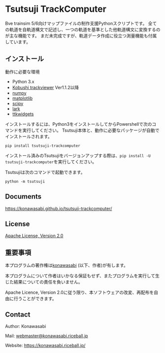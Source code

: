 # Tsutsuji TrackComputer

Bve trainsim 5/6向けマップファイルの制作支援Pythonスクリプトです。
全ての軌道を自軌道構文で記述し、一つの軌道を基準とした他軌道構文に変換するのが主な機能です。
まだ未完成ですが、軌道データ作成に役立つ測量機能も付属しています。

## インストール

動作に必要な環境

- Python 3.x
- [Kobushi trackviewer](https://github.com/konawasabi/kobushi-trackviewer) Ver1.1.2以降
- [numpy](https://numpy.org)
- [matplotlib](https://matplotlib.org)
- [scipy](https://www.scipy.org)
- [lark](https://lark-parser.readthedocs.io/en/latest/)
- [ttkwidgets](https://ttkwidgets.readthedocs.io/en/latest/)

インストールするには、Python3をインストールしてからPowershellで次のコマンドを実行してください。
Tsutsuji本体と、動作に必要なパッケージが自動でインストールされます。

```
pip install tsutsuji-trackcomputer
```

インストール済みのTsutsujiをバージョンアップする際は、`pip install -U tsutsuji-trackcomputer`を実行してください。


Tsutsujiは次のコマンドで起動できます。

```
python -m tsutsuji
```

## Documents

https://konawasabi.github.io/tsutsuji-trackcomputer/


## License

[Apache License, Version 2.0](LICENSE)

## 重要事項

本プログラムの著作権は[konawasabi](#Contact) (以下、作者)が有します。

本プログラムについて作者はいかなる保証もせず、またプログラムを実行して生じた結果についての責任を負いません。

Apache Licence, Version 2.0に従う限り、本ソフトウェアの改変、再配布を自由に行うことができます。

## Contact

Author: Konawasabi

Mail: webmaster@konawasabi.riceball.jp

Website: https://konawasabi.riceball.jp/
